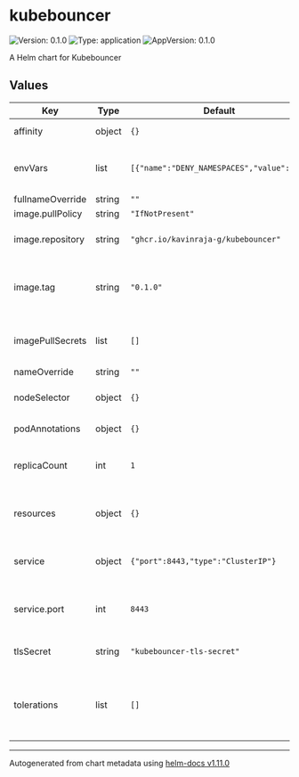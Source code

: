 # kubebouncer

![Version: 0.1.0](https://img.shields.io/badge/Version-0.1.0-informational?style=flat-square) ![Type: application](https://img.shields.io/badge/Type-application-informational?style=flat-square) ![AppVersion: 0.1.0](https://img.shields.io/badge/AppVersion-0.1.0-informational?style=flat-square)

A Helm chart for Kubebouncer

## Values

| Key | Type | Default | Description |
|-----|------|---------|-------------|
| affinity | object | `{}` | PodAffinities if any |
| envVars | list | `[{"name":"DENY_NAMESPACES","value":""}]` | Environment vars used in the webhook server deployment |
| fullnameOverride | string | `""` |  |
| image.pullPolicy | string | `"IfNotPresent"` |  |
| image.repository | string | `"ghcr.io/kavinraja-g/kubebouncer"` | Image repository to be used for kubebouncer |
| image.tag | string | `"0.1.0"` | Overrides the image tag whose default is the chart appVersion. |
| imagePullSecrets | list | `[]` | ImagePullSecrets if the image is from a private registry |
| nameOverride | string | `""` |  |
| nodeSelector | object | `{}` | NodeSelectors used for Pod placements |
| podAnnotations | object | `{}` | Annotations for the pods |
| replicaCount | int | `1` | Replica Count used for the kubebouncer deployment |
| resources | object | `{}` | Resource `requests` & `limits` for the server |
| service | object | `{"port":8443,"type":"ClusterIP"}` | Configure service to be used for webhooks |
| service.port | int | `8443` | port defaults to `8443` must be the same as the server listens |
| tlsSecret | string | `"kubebouncer-tls-secret"` | Secret with TLS certificates used for webhooks |
| tolerations | list | `[]` | Tolerations used for Pod placements in the node if they have taints configured |

----------------------------------------------
Autogenerated from chart metadata using [helm-docs v1.11.0](https://github.com/norwoodj/helm-docs/releases/v1.11.0)
